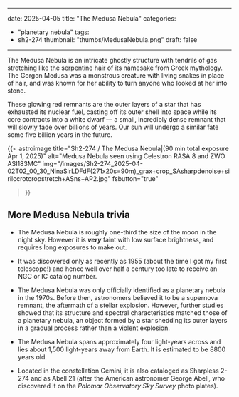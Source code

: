 ------
date: 2025-04-05
title: "The Medusa Nebula"
categories:
- "planetary nebula"
tags:
- sh2-274
thumbnail: "thumbs/MedusaNebula.png"
draft: false
---
The Medusa Nebula is an intricate ghostly structure with tendrils of gas stretching like the serpentine hair of its namesake from Greek mythology. 
The Gorgon Medusa was a monstrous creature with living snakes in place of hair, and was known for her ability to turn anyone who looked at her into stone. 
<!--more-->

These glowing red remnants are the outer layers of a star that has exhausted its nuclear fuel, casting off its outer shell into space while its core contracts into a white dwarf — a small, incredibly dense remnant that will slowly fade over billions of years.
Our sun will undergo a similar fate some five billion years in the future.

{{< astroimage
title="Sh2-274 / The Medusa Nebula|(90 min total exposure Apr 1, 2025)"
   alt="Medusa Nebula seen using Celestron RASA 8 and ZWO ASI183MC"
   img="/images/Sh2-274_2025-04-02T02_00_30_NinaSirLDFdF(271x20s=90m)_grax+crop_SAsharpdenoise+sirilccrotcropstretch+ASns+AP2.jpg"
   fsbutton="true"
>}}
 
## More Medusa Nebula trivia

- The Medusa Nebula is roughly one-third the size of the moon in the night sky.  However it is **_very_** faint with low surface brightness, and requires long exposures to make out.

- It was discovered only as recently as 1955 (about the time I got my first telescope!) and hence well over half a century
too late to receive an NGC or IC catalog number.

- The Medusa Nebula was only officially identified as a planetary nebula in the 1970s. Before then, astronomers believed it to be a supernova remnant, the aftermath of a stellar explosion. However, further studies showed that its structure and spectral characteristics matched those of a planetary nebula, an object formed by a star shedding its outer layers in a gradual process rather than a violent explosion.
- The Medusa Nebula spans approximately four light-years across and lies about 1,500 light-years away from Earth. 
It is estimated to be 8800 years old.

- Located in the constellation Gemini, it is also cataloged as Sharpless 2-274 and as Abell 21 (after the American astronomer George Abell, who discovered it on the _Palomar Observatory Sky Survey_ photo plates).

